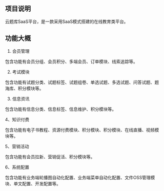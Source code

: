## 项目说明

云题库SaaS平台，是一款采用SaaS模式搭建的在线教育类平台。

## 功能大概

1. 会员管理

包含功能有会员分组、会员积分、多端会员、订单模块、线索追踪等。

2. 考试模块

包含功能有试题分类、试题标签、试题组卷、单选试题、多选试题、问答试题、题海库、积分模块等。

3. 信息资讯

包含功能有信息分类、信息标签、信息维护、积分模块等。


4、知识付费

包含功能有电子书教程、资源付费模块、积分模块、积分模块、在线直播、视频模块等。

5、营销活动

包含功能有会员拉新、营销促活、积分模块等。

6、系统配置

包含功能有业务端轮播图自动化配置、业务端菜单自动化配置、文件OSS管理模块、单文配置、开发配置等。
